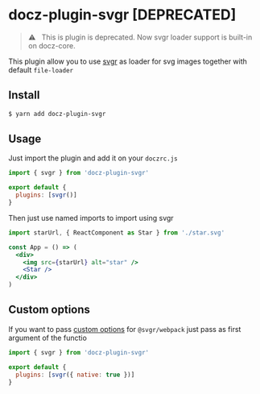 # docz-plugin-svgr [DEPRECATED]

> ⚠️ &nbsp; This is plugin is deprecated. Now svgr loader support is built-in on docz-core. ️

This plugin allow you to use [svgr](https://github.com/smooth-code/svgr/tree/master/packages/webpack) as loader for svg images together with default `file-loader`

## Install

```bash
$ yarn add docz-plugin-svgr
```

## Usage

Just import the plugin and add it on your `doczrc.js`

```js
import { svgr } from 'docz-plugin-svgr'

export default {
  plugins: [svgr()]
}
```

Then just use named imports to import using svgr

```jsx
import starUrl, { ReactComponent as Star } from './star.svg'

const App = () => (
  <div>
    <img src={starUrl} alt="star" />
    <Star />
  </div>
)
```

## Custom options

If you want to pass [custom options](https://github.com/smooth-code/svgr/tree/master/packages/webpack#passing-options) for `@svgr/webpack` just pass as first argument of the functio

```js
import { svgr } from 'docz-plugin-svgr'

export default {
  plugins: [svgr({ native: true })]
}
```
